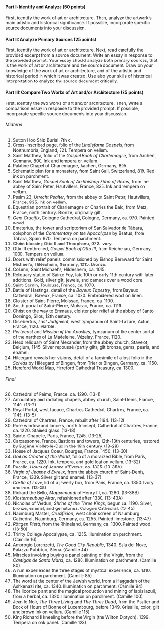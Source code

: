 #### Part I: Identify and Analyze (50 points)

First, identify the work of art or architecture. Then, analyze the artwork’s main artistic and historical significance. If possible, incorporate specific source documents into your discussion.

#### Part II: Analyze Primary Sources (25 points)

First, identify the work of art or architecture. Next, read carefully the provided excerpt from a source document. Write an essay in response to the provided prompt. Your essay should analyze both primary sources, that is the work of art or architecture and the source document. Draw on your knowledge of the work of art or architecture, and of the artistic and historical period in which it was created. Use also your skills of historical interpretation to analyze the source document critically.

#### Part III: Compare Two Works of Art and/or Architecture (25 points)

First, identify the two works of art and/or architecture. Then, write a comparison essay in response to the provided prompt. If possible, incorporate specific source documents into your discussion.

###### Midterm
1. Sutton Hoo Ship Burial, 7th c.
2. Cross-inscribed page, folio of the _Lindisfarne Gospels_, from Northumbria, England, 721. Tempera on vellum.
3. Saint Matthew, folio of the _Gospel Book of Charlemagne_, from Aachen, Germany, 800. Ink and tempera on vellum.
4. Palatine Chapel of Charlemagne, Aachen, Germany, 805.
5. Schematic plan for a monastery, from Saint Gall, Switzerland, 819. Red ink on parchment.
6. Saint Matthew, _Gospel Book of Archbishop Ebbo of Reims_, from the abbey of Saint Peter, Hautvillers, France, 835. Ink and tempera on vellum.
7. Psalm 23, _Utrecht Psalter_, from the abbey of Saint Peter, Hautvillers, France, 835. Ink on vellum.
8. Equestrian portrait of Charlemagne or Charles the Bald, from Metz, France, ninth century. Bronze, originally gilt.
9. _Gero Crucifix_, Cologne Cathedral, Cologne, Germany, ca. 970. Painted wood.
10. Emeterius, the tower and scriptorium of San Salvador de Tábara, colophon of the _Commentary on the Apocalypse_ by Beatus, from Tábara, Spain, 970. Tempera on parchment.
11. Christ blessing Otto II and Theophanu, 972. Ivory.
12. Otto III enthroned, _Gospel Book of Otto III_, from Reichenau, Germany, 1000. Tempera on vellum.
13. Doors with relief panels, commissioned by Bishop Bernward for Saint Michael's, Hildesheim, Germany, 1015. Bronze.
14. Column, Saint Michael's, Hildesheim, ca. 1015.
15. Reliquary statue of Sainte Foy, late 10th or early 11th century with later additions. Gold, silver gilt, jewels, and cameos over a wood core.
16. Saint-Sernin, Toulouse, France, ca. 1070.
17. Battle of Hastings, detail of the _Bayeux Tapestry_, from Bayeux Cathedral, Bayeux, France, ca. 1080. Embroidered wool on linen.
18. Cloister of Saint-Pierre, Moissac, France, ca. 1100.
19. South portal of Saint-Pierre, Moissac, France, ca. 1115.
20. Christ on the way to Emmaus, cloister pier relief at the abbey of Santo Domingo, Silos, 12th century.
21. Gislebertus, _Last Judgment_, west tympanum of Saint-Lazare, Autun, France, 1120. Marble.
22. _Pentecost_ and _Mission of the Apostles_, tympanum of the center portal of the narthex of La Madeleine, Vézelay, France, 1120.
23. Head reliquary of Saint Alexander, from the abbey church, Stavelot, Belgium, 1145. Silver repoussé (partly gilt), gilt bronze, gems, pearls, and enamel.
24. Hildegard reveals her visions, detail of a facsimile of a lost folio in the _Scivias_ by Hildegard of Bingen, from Trier or Bingen, Germany, ca. 1150.
25. [Hereford World Map](https://www.themappamundi.co.uk/mappa-mundi/), Hereford Cathedral Treasury, ca. 1300.

###### Final
26. Cathedral of Reims, France. ca. 1290. (13-1)
27. Ambulatory and radiating chapels, abbey church, Saint-Denis, France, 1140. (13-2)
28. Royal Portal, west facade, Chartres Cathedral, Chartres, France, ca. 1145. (13-5)
29. Cathedral of Chartres, France, rebuilt after 1194. (13-12)
30. Rose window and lancets, north transept, Cathedral of Chartres, France, ca. 1220. Stained glass. (13-18)
31. Sainte-Chapelle, Paris, France, 1245. (13-25)
32. Carcassonne, France. Bastions and towers, 12th-13th centuries, restored by Eugène Viollet-le-Duc in the 19th century. (13-28)
33. House of Jacques Coeur, Bourges, France, 1450. (13-30)
34. _God as Creator of the World_, folio of a moralized Bible, from Paris, France, ca. 1220. Ink, tempera, and gold leaf on vellum. (13-32)
35. Pucelle, _Hours of Jeanne d'Evreux_, ca. 1325. (13-35A)
36. _Virgin of Jeanne d'Evreux_, from the abbey church of Saint-Denis, France, 1339. Silver gilt and enamel. (13-37)
37. _Castle of Love_, lid of a jewerly box, from Paris, France, ca. 1350. Ivory and iron. (13-38)
38. Richard the Bello, _Mappamundi_ of Henry III, ca. 1280. (13-38B)
39. _Klosterneuburg Altar_, refashioned after 1330. (13-43A)
40. Nicholas of Verdun, _Shrine of the Three Kings_, begun ca. 1190. Silver, bronze, enamel, and gemstones. Cologne Cathedral. (13-45)
41. Naumburg Master, _Crucifixion_, west choir screen of Naumburg Cathedral, Naumburg, Germany, ca. 1255. Painted limestone. (13-47)
42. _Röttgen Pietà_, from the Rhineland, Germany, ca. 1300. Painted wood. (13-50)
43. Trinity College Apocalypse, ca. 1255. Illumination on parchment. (Camille 16)
44. Ambrogio Lorenzetti, _The Good City Republic_, 1340. Sala dei Nove, Palazzo Pubblico, Siena. (Camille 44)
45. Miracles involving buying a panel painting of the Virgin, from the _Cántigas de Santa María_, ca. 1280. Illumination on parchment. (Camille 80)
46. A nun experiences the three stages of mystical experience, ca. 1310. Illumination on parchment. (Camille 85)
47. The word at the center of the Jewish world, from a Haggadah of the Ashkenazi rite, ca. 1340. Illumination on parchment. (Camille 94)
48. The licorice plant and the magical production and mining of lapis lazuli, from a herbal, ca. 1320. Illumination on parchment. (Camille 100)
49. Jean le Noir, _The Three Living_ and _The Three Dead_, from the Psalter and Book of Hours of Bonne of Luxembourg, before 1349. Grisaille, color, gilt and  brown ink on vellum. (Camille 115)
50. King Richard II kneeling before the Virgin (the Wilton Diptych), 1399. Tempera on oak panel. (Camille 123)
